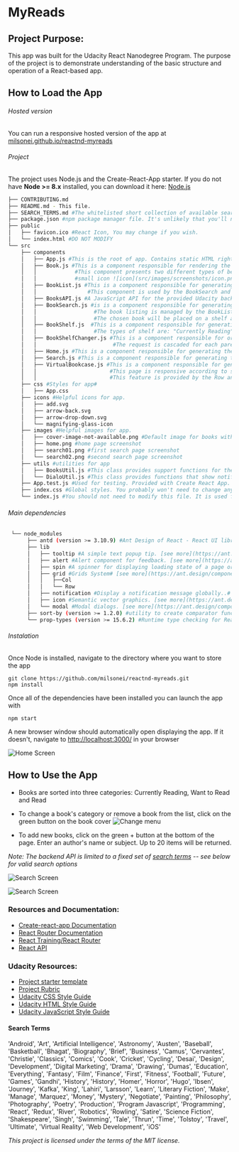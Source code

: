 # MyReads
## Project Purpose:

This app was built for the Udacity React Nanodegree Program. The purpose of the project is to demonstrate understanding of the basic structure and operation of a React-based app.

## How to Load the App
###### Hosted version

You can run a responsive hosted version of the app at [milsonei.github.io/reactnd-myreads](https://milsonei.github.io/reactnd-myreads)

###### Project
The project uses Node.js and the Create-React-App starter. If you do not have **Node >= 8.x** installed, you can download it here: [Node.js](https://nodejs.org/en/)

```bash
├── CONTRIBUTING.md
├── README.md - This file.
├── SEARCH_TERMS.md #The whitelisted short collection of available search terms for you to use with your app.
├── package.json #npm package manager file. It's unlikely that you'll need to modify this.
├── public
│   ├── favicon.ico #React Icon, You may change if you wish.
│   └── index.html #DO NOT MODIFY
└── src
    ├── components
    │   ├── App.js #This is the root of app. Contains static HTML right now.#
    │   ├── Book.js #This is a component responsible for rendering the cover page of the book and other information such as title, authors and cover.
    │   │            #This component presents two different types of behaviors. In the search screen result, if the book is already included in the user's shelf, 
    │   │            #small icon ![icon](src/images/screenshots/icon.png "icon") is shown in the upper right corner, but in home, this icon is hidden.
    │   ├── BookList.js #This is a component responsible for generating a book listing, thus rendering a collection based on the component Book.
    │   │                #This component is used by the BookSearch and BookShelf components.#
    │   ├── BooksAPI.js #A JavaScript API for the provided Udacity backend. Instructions for the methods are below.
    │   ├── BookSearch.js #is is a component responsible for generating a book listing based on the response sent by the BooksAPI javascript API.
    │   │                  #The book listing is managed by the BookList component.
    │   │                  #The chosen book will be placed on a shelf after the reader's action.
    │   ├── BookShelf.js  #This is a component responsible for generating a classified listing of books according to the type of shelf. 
    │   │                  #The types of shelf are: "Currently Reading", "Want to Read" and "Read".
    │   ├── BookShelfChanger.js #This is a component responsible for orchestrating the change of a particular book to another shelf, as well as permanently removing it from the reader's shelves.
    │   │                        #The request is cascaded for each parent component, until finally it is sent remotely by the responsible API.
    │   ├── Home.js #This is a component responsible for generating the home page of the application. It renders the VirtualBookcase component.
    │   ├── Search.js #This is a component responsible for generating the application's search page. It renders the BookSearch component.
    │   ├── VirtualBookcase.js #This is a component responsible for generating the reader's book page. 
    │   │                       #This page is responsive according to screen size, and for screens larger than 796px, the shelves are arranged in columns and on smaller screens, they are arranged in lines. 
    │   │                       #This feature is provided by the Row and Col components of the ANTD library.
    ├── css #Styles for app#
    │   ├── App.css
    ├── icons #Helpful icons for app.
    │   ├── add.svg
    │   ├── arrow-back.svg
    │   ├── arrow-drop-down.svg
    │   └── magnifying-glass-icon
    ├── images #Helpful images for app. 
    │   ├── cover-image-not-available.png #Default image for books without cover
    │   ├── home.png #home page screenshot
    │   ├── search01.png #first search page screenshot
    │   └── search02.png #second search page screenshot
    ├── utils #utilities for app
    │   ├── BooksUtil.js #This class provides support functions for the entire application
    │   └── DialoUtil.js #This class provides functions that show notifications and dialogs from the ANTD library
    ├── App.test.js #Used for testing. Provided with Create React App.
    ├── index.css #Global styles. You probably won't need to change anything here.
    └── index.js #You should not need to modify this file. It is used for DOM rendering only.
```

###### Main dependencies
```bash
 └── node_modules
      ├── antd (version >= 3.10.9) #Ant Design of React - React UI library antd that contains a set of high quality components and demos for building rich, interactive user interfaces. See more in [ant.design installation guide](https://ant.design/docs/react/introduce#Installation)
      ├── lib
      │   ├── tooltip #A simple text popup tip. [see more](https://ant.design/components/tooltip/)
      │   ├── alert #Alert component for feedback. [see more](https://ant.design/components/alert/)
      │   ├── spin #A spinner for displaying loading state of a page or a section. [see more](https://ant.design/components/spin/)
      │   ├── grid #Grids System# [see more](https://ant.design/components/grid/)
      │   │   ├──Col
      │   │   └── Row 
      │   ├── notification #Display a notification message globally..# [see more](https://ant.design/components/notification/)
      │   ├── icon #Semantic vector graphics. [see more](https://ant.design/components/icon/)
      │   └── modal #Modal dialogs. [see more](https://ant.design/components/modal/)
      ├── sort-by (version >= 1.2.0) #utility to create comparator functions for the native Array.sort() in both node and the browser. Allows for sorting by multiple properties. [see more](https://www.npmjs.com/package/sort-by)
      └── prop-types (version >= 15.6.2) #Runtime type checking for React props and similar objects.# [see more](https://www.npmjs.com/package/prop-types)
```
###### Instalation
Once Node is installed, navigate to the directory where you want to store the app

```
git clone https://github.com/milsonei/reactnd-myreads.git
npm install
```

Once all of the dependencies have been installed you can launch the app with

```
npm start
```

A new browser window should automatically open displaying the app. If it doesn't, navigate to [http://localhost:3000/](http://localhost:3000/) in your browser

![Home Screen](src/images/screenshots/home.png "home screen")

## How to Use the App

- Books are sorted into three categories: Currently Reading, Want to Read and Read
- To change a book's category or remove a book from the list, click on the green button on the book cover
  ![Change menu](src/images/screenshots/change-shelf.png "change")

- To add new books, click on the green + button at the bottom of the page.
  Enter an author's name or subject. Up to 20 items will be returned.

_Note: The backend API is limited to a fixed set of [search terms](#search-terms) -- see below for valid search options_

![Search Screen](src/images/screenshots/search01.png "search")

![Search Screen](src/images/screenshots/search02.png "search")
### Resources and Documentation:

- [Create-react-app Documentation](https://github.com/facebookincubator/create-react-app)
- [React Router Documentation](http://knowbody.github.io/react-router-docs/)
- [React Training/React Router](https://reacttraining.com/react-router/web/api/BrowserRouter)
- [React API](https://facebook.github.io/react/docs/react-api.html)

### Udacity Resources:

- [Project starter template](https://github.com/udacity/reactnd-project-myreads-starter)
- [Project Rubric](https://review.udacity.com/#!/rubrics/918/view)
- [Udacity CSS Style Guide](http://udacity.github.io/frontend-nanodegree-styleguide/css.html)
- [Udacity HTML Style Guide](http://udacity.github.io/frontend-nanodegree-styleguide/index.html)
- [Udacity JavaScript Style Guide](http://udacity.github.io/frontend-nanodegree-styleguide/javascript.html)

#### Search Terms

'Android', 'Art', 'Artificial Intelligence', 'Astronomy', 'Austen', 'Baseball', 'Basketball', 'Bhagat', 'Biography', 'Brief', 'Business', 'Camus', 'Cervantes', 'Christie', 'Classics', 'Comics', 'Cook', 'Cricket', 'Cycling', 'Desai', 'Design', 'Development', 'Digital Marketing', 'Drama', 'Drawing', 'Dumas', 'Education', 'Everything', 'Fantasy', 'Film', 'Finance', 'First', 'Fitness', 'Football', 'Future', 'Games', 'Gandhi', 'History', 'History', 'Homer', 'Horror', 'Hugo', 'Ibsen', 'Journey', 'Kafka', 'King', 'Lahiri', 'Larsson', 'Learn', 'Literary Fiction', 'Make', 'Manage', 'Marquez', 'Money', 'Mystery', 'Negotiate', 'Painting', 'Philosophy', 'Photography', 'Poetry', 'Production', 'Program Javascript', 'Programming', 'React', 'Redux', 'River', 'Robotics', 'Rowling', 'Satire', 'Science Fiction', 'Shakespeare', 'Singh', 'Swimming', 'Tale', 'Thrun', 'Time', 'Tolstoy', 'Travel', 'Ultimate', 'Virtual Reality', 'Web Development', 'iOS'

_This project is licensed under the terms of the MIT license._
